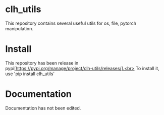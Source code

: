 # clh_utils
This repository contains several useful utils for os, file, pytorch manipulation.

# Install
This repository has been release in pypi[https://pypi.org/manage/project/clh-utils/releases/].<br>
To install it, use 'pip install clh_utils'
# Documentation
Documentation has not been edited.
